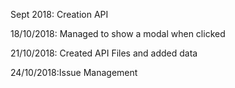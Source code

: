 Sept 2018: Creation API

18/10/2018: Managed to show a modal when clicked

21/10/2018: Created API Files and added data

24/10/2018:Issue Management
